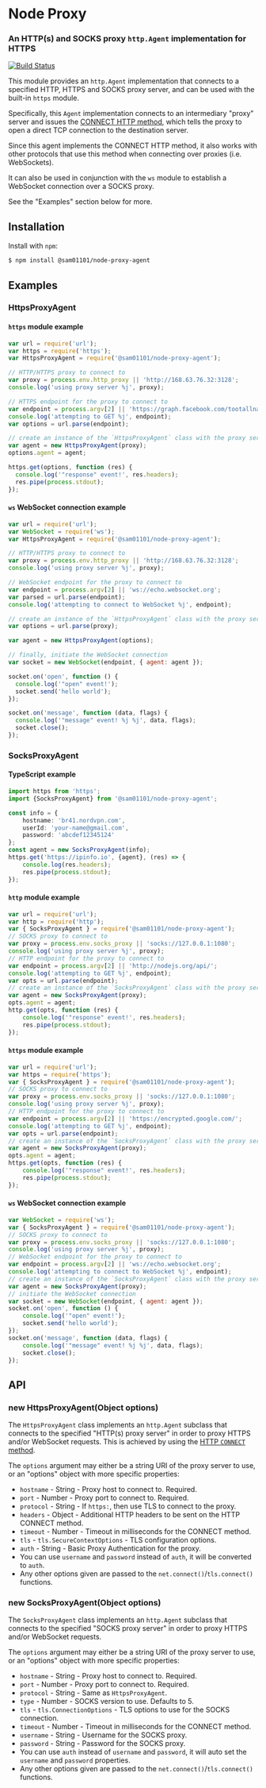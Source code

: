 Node Proxy
================

### An HTTP(s) and SOCKS proxy `http.Agent` implementation for HTTPS

[![Build Status](https://github.com/01101sam/node-proxy-agent/actions/workflows/test.yml/badge.svg?branch=master)](https://github.com/01101sam/node-proxy-agent/actions/workflows/test.yml)

This module provides an `http.Agent` implementation that connects to a specified
HTTP, HTTPS and SOCKS proxy server, and can be used with the built-in `https` module.

Specifically, this `Agent` implementation connects to an intermediary "proxy"
server and issues the [CONNECT HTTP method][CONNECT], which tells the proxy to
open a direct TCP connection to the destination server.

Since this agent implements the CONNECT HTTP method, it also works with other
protocols that use this method when connecting over proxies (i.e. WebSockets).

It can also be used in conjunction with the `ws` module to establish a WebSocket
connection over a SOCKS proxy.

See the "Examples" section below for more.

Installation
------------

Install with `npm`:

``` bash
$ npm install @sam01101/node-proxy-agent
```

Examples
--------

### HttpsProxyAgent

#### `https` module example

``` js
var url = require('url');
var https = require('https');
var HttpsProxyAgent = require('@sam01101/node-proxy-agent');

// HTTP/HTTPS proxy to connect to
var proxy = process.env.http_proxy || 'http://168.63.76.32:3128';
console.log('using proxy server %j', proxy);

// HTTPS endpoint for the proxy to connect to
var endpoint = process.argv[2] || 'https://graph.facebook.com/tootallnate';
console.log('attempting to GET %j', endpoint);
var options = url.parse(endpoint);

// create an instance of the `HttpsProxyAgent` class with the proxy server information
var agent = new HttpsProxyAgent(proxy);
options.agent = agent;

https.get(options, function (res) {
  console.log('"response" event!', res.headers);
  res.pipe(process.stdout);
});
```

#### `ws` WebSocket connection example

``` js
var url = require('url');
var WebSocket = require('ws');
var HttpsProxyAgent = require('@sam01101/node-proxy-agent');

// HTTP/HTTPS proxy to connect to
var proxy = process.env.http_proxy || 'http://168.63.76.32:3128';
console.log('using proxy server %j', proxy);

// WebSocket endpoint for the proxy to connect to
var endpoint = process.argv[2] || 'ws://echo.websocket.org';
var parsed = url.parse(endpoint);
console.log('attempting to connect to WebSocket %j', endpoint);

// create an instance of the `HttpsProxyAgent` class with the proxy server information
var options = url.parse(proxy);

var agent = new HttpsProxyAgent(options);

// finally, initiate the WebSocket connection
var socket = new WebSocket(endpoint, { agent: agent });

socket.on('open', function () {
  console.log('"open" event!');
  socket.send('hello world');
});

socket.on('message', function (data, flags) {
  console.log('"message" event! %j %j', data, flags);
  socket.close();
});
```

### SocksProxyAgent

#### TypeScript example

```ts
import https from 'https';
import {SocksProxyAgent} from '@sam01101/node-proxy-agent';

const info = {
	hostname: 'br41.nordvpn.com',
	userId: 'your-name@gmail.com',
	password: 'abcdef12345124'
};
const agent = new SocksProxyAgent(info);
https.get('https://ipinfo.io', {agent}, (res) => {
	console.log(res.headers);
	res.pipe(process.stdout);
});
```

#### `http` module example

```js
var url = require('url');
var http = require('http');
var { SocksProxyAgent } = require('@sam01101/node-proxy-agent');
// SOCKS proxy to connect to
var proxy = process.env.socks_proxy || 'socks://127.0.0.1:1080';
console.log('using proxy server %j', proxy);
// HTTP endpoint for the proxy to connect to
var endpoint = process.argv[2] || 'http://nodejs.org/api/';
console.log('attempting to GET %j', endpoint);
var opts = url.parse(endpoint);
// create an instance of the `SocksProxyAgent` class with the proxy server information
var agent = new SocksProxyAgent(proxy);
opts.agent = agent;
http.get(opts, function (res) {
	console.log('"response" event!', res.headers);
	res.pipe(process.stdout);
});
```

#### `https` module example

```js
var url = require('url');
var https = require('https');
var { SocksProxyAgent } = require('@sam01101/node-proxy-agent');
// SOCKS proxy to connect to
var proxy = process.env.socks_proxy || 'socks://127.0.0.1:1080';
console.log('using proxy server %j', proxy);
// HTTP endpoint for the proxy to connect to
var endpoint = process.argv[2] || 'https://encrypted.google.com/';
console.log('attempting to GET %j', endpoint);
var opts = url.parse(endpoint);
// create an instance of the `SocksProxyAgent` class with the proxy server information
var agent = new SocksProxyAgent(proxy);
opts.agent = agent;
https.get(opts, function (res) {
	console.log('"response" event!', res.headers);
	res.pipe(process.stdout);
});
```

#### `ws` WebSocket connection example

``` js
var WebSocket = require('ws');
var { SocksProxyAgent } = require('@sam01101/node-proxy-agent');
// SOCKS proxy to connect to
var proxy = process.env.socks_proxy || 'socks://127.0.0.1:1080';
console.log('using proxy server %j', proxy);
// WebSocket endpoint for the proxy to connect to
var endpoint = process.argv[2] || 'ws://echo.websocket.org';
console.log('attempting to connect to WebSocket %j', endpoint);
// create an instance of the `SocksProxyAgent` class with the proxy server information
var agent = new SocksProxyAgent(proxy);
// initiate the WebSocket connection
var socket = new WebSocket(endpoint, { agent: agent });
socket.on('open', function () {
	console.log('"open" event!');
	socket.send('hello world');
});
socket.on('message', function (data, flags) {
	console.log('"message" event! %j %j', data, flags);
	socket.close();
});
```

API
---

### new HttpsProxyAgent(Object options)

The `HttpsProxyAgent` class implements an `http.Agent` subclass that connects
to the specified "HTTP(s) proxy server" in order to proxy HTTPS and/or WebSocket
requests. This is achieved by using the [HTTP `CONNECT` method][CONNECT].

The `options` argument may either be a string URI of the proxy server to use, or an
"options" object with more specific properties:

* `hostname` - String - Proxy host to connect to. Required.
* `port` - Number - Proxy port to connect to. Required.
* `protocol` - String - If `https:`, then use TLS to connect to the proxy.
* `headers` - Object - Additional HTTP headers to be sent on the HTTP CONNECT method.
* `timeout` - Number - Timeout in milliseconds for the CONNECT method.
* `tls` - `tls.SecureContextOptions` - TLS configuration options.
* `auth` - String - Basic Proxy Authentication for the proxy.
* You can use `username` and `password` instead of `auth`, it will be converted to `auth`.
* Any other options given are passed to the `net.connect()`/`tls.connect()` functions.

### new SocksProxyAgent(Object options)

The `SocksProxyAgent` class implements an `http.Agent` subclass that connects
to the specified "SOCKS proxy server" in order to proxy HTTPS and/or WebSocket
requests.

The `options` argument may either be a string URI of the proxy server to use, or an
"options" object with more specific properties:

* `hostname` - String - Proxy host to connect to. Required.
* `port` - Number - Proxy port to connect to. Required.
* `protocol` - String - Same as `HttpsProxyAgent`.
* `type` - Number - SOCKS version to use. Defaults to 5.
* `tls` - `tls.ConnectionOptions` - TLS options to use for the SOCKS connection.
* `timeout` - Number - Timeout in milliseconds for the CONNECT method.
* `username` - String - Username for the SOCKS proxy.
* `password` - String - Password for the SOCKS proxy.
* You can use `auth` instead of `username` and `password`, it will auto set the `username` and `password` properties.
* Any other options given are passed to the `net.connect()`/`tls.connect()` functions.

[CONNECT]: http://en.wikipedia.org/wiki/HTTP_tunnel#HTTP_CONNECT_Tunneling
